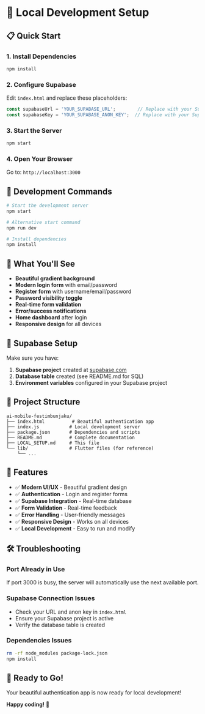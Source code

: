 # 🚀 Local Development Setup

## 📋 **Quick Start**

### **1. Install Dependencies**
```bash
npm install
```

### **2. Configure Supabase**
Edit `index.html` and replace these placeholders:
```javascript
const supabaseUrl = 'YOUR_SUPABASE_URL';        // Replace with your Supabase URL
const supabaseKey = 'YOUR_SUPABASE_ANON_KEY';  // Replace with your Supabase anon key
```

### **3. Start the Server**
```bash
npm start
```

### **4. Open Your Browser**
Go to: `http://localhost:3000`

## 🔧 **Development Commands**

```bash
# Start the development server
npm start

# Alternative start command
npm run dev

# Install dependencies
npm install
```

## 🎨 **What You'll See**

- **Beautiful gradient background**
- **Modern login form** with email/password
- **Register form** with username/email/password
- **Password visibility toggle**
- **Real-time form validation**
- **Error/success notifications**
- **Home dashboard** after login
- **Responsive design** for all devices

## 🔐 **Supabase Setup**

Make sure you have:
1. **Supabase project** created at [supabase.com](https://supabase.com)
2. **Database table** created (see README.md for SQL)
3. **Environment variables** configured in your Supabase project

## 📁 **Project Structure**

```
ai-mobile-festimbunjaku/
├── index.html          # Beautiful authentication app
├── index.js           # Local development server
├── package.json       # Dependencies and scripts
├── README.md          # Complete documentation
├── LOCAL_SETUP.md     # This file
└── lib/               # Flutter files (for reference)
    └── ...
```

## 🚀 **Features**

- ✅ **Modern UI/UX** - Beautiful gradient design
- ✅ **Authentication** - Login and register forms
- ✅ **Supabase Integration** - Real-time database
- ✅ **Form Validation** - Real-time feedback
- ✅ **Error Handling** - User-friendly messages
- ✅ **Responsive Design** - Works on all devices
- ✅ **Local Development** - Easy to run and modify

## 🛠️ **Troubleshooting**

### **Port Already in Use**
If port 3000 is busy, the server will automatically use the next available port.

### **Supabase Connection Issues**
- Check your URL and anon key in `index.html`
- Ensure your Supabase project is active
- Verify the database table is created

### **Dependencies Issues**
```bash
rm -rf node_modules package-lock.json
npm install
```

## 🎉 **Ready to Go!**

Your beautiful authentication app is now ready for local development! 

**Happy coding!** 🚀
